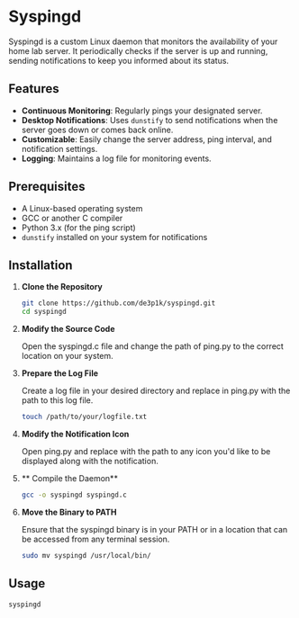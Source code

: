 # Syspingd

Syspingd is a custom Linux daemon that monitors the availability of your home lab server. It periodically checks if the server is up and running, sending notifications to keep you informed about its status.

## Features

- **Continuous Monitoring**: Regularly pings your designated server.
- **Desktop Notifications**: Uses `dunstify` to send notifications when the server goes down or comes back online.
- **Customizable**: Easily change the server address, ping interval, and notification settings.
- **Logging**: Maintains a log file for monitoring events.

## Prerequisites

- A Linux-based operating system
- GCC or another C compiler
- Python 3.x (for the ping script)
- `dunstify` installed on your system for notifications

## Installation

1. **Clone the Repository**

   ```bash
   git clone https://github.com/de3p1k/syspingd.git
   cd syspingd

2. **Modify the Source Code**
   
   Open the syspingd.c file and change the path of ping.py to the correct location on your system.

3. **Prepare the Log File**
   
   Create a log file in your desired directory and replace <PATH TO YOUR LOG FILE> in ping.py with the path to this log file.

   ```bash
   touch /path/to/your/logfile.txt

5. **Modify the Notification Icon**

   Open ping.py and replace <PATH TO YOUR ICON> with the path to any icon you'd like to be displayed along with the notification.

6. ** Compile the Daemon**

   ```bash
   gcc -o syspingd syspingd.c

7. **Move the Binary to PATH**

   Ensure that the syspingd binary is in your PATH or in a location that can be accessed from any terminal session.

   ```bash
   sudo mv syspingd /usr/local/bin/

## Usage
```bash
syspingd
